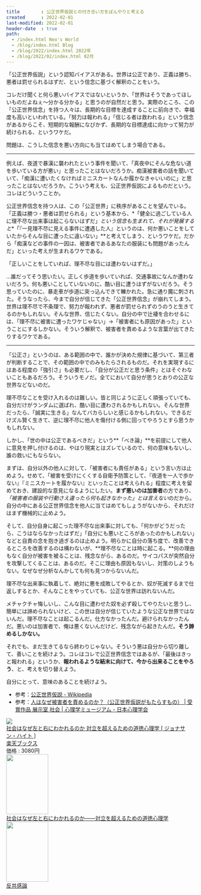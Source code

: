 ```yaml
---
title        : 公正世界仮説との付き合い方をぼんやりと考える
created      : 2022-02-01
last-modified: 2022-02-01
header-date  : true
path:
  - /index.html Neo's World
  - /blog/index.html Blog
  - /blog/2022/index.html 2022年
  - /blog/2022/02/index.html 02月
---
```


「公正世界仮説」という認知バイアスがある。世界は公正であり、正義は勝ち、悪者は罰せられるはずだ、という信念に基づく解釈のことをいう。

コレだけ聞くと何ら悪いバイアスではないというか、「世界はそうであってほしいものだよねぇ～分かる分かる」と思うのが自然だと思う。実際のところ、この「公正世界信念」を持つ人々は、長期的な目標を達成することに前向きで、幸福度も高いといわれている。「努力は報われる」「信じる者は救われる」という信念があるからこそ、短期的な報酬になびかず、長期的な目標達成に向かって努力が続けられる、というワケだ。

問題は、こうした信念を悪い方向にも当てはめてしまう場合である。

---

例えば、夜道で暴漢に襲われたという事件を聞いて、「真夜中にそんな危ない道を歩いている方が悪い」と思ったことはないだろうか。痴漢被害者の話を聞いていて、「痴漢に遭いたくなければミニスカートなんか履かなきゃいいのに」と思ったことはないだろうか。こういう考えも、公正世界仮説によるものだという。コレはどういうことか。

公正世界信念を持つ人は、この「公正世界」に秩序があることを望んでいる。「正義は勝つ・悪者は罰せられる」という基本から、*「健全に過ごしている人に理不尽な出来事は起こらないはずだ」*という信念も生まれて、それが発展すると**「『一見理不尽に見える事件に遭遇した人』というのは、何か悪いことをしていたからそんな目に遭ったに違いない」**と考えてしまう、というワケだ。だから「痴漢などの事件の一因は、被害者であるあなたの服装にも問題があったんだ」といった考えが生まれるワケである。

「正しいことをしていれば、理不尽な目には遭わないはずだ。」

…誰だってそう思いたい。正しく歩道を歩いていれば、交通事故になんか遭わないだろう。何も悪いことしていないのに、酷い目に遭うはずがないだろう。そう思っていたのに、暴走車が歩道に突っ込んできて轢かれた。急に通り魔に刺された。そうなったら、今まで自分が信じてきた「公正世界信念」が崩れてしまう。世界は理不尽で不条理で、努力が報われず、悪者が罰せられずのうのうと生きてるのかもしれない。そんな世界、信じたくない。自分の中で辻褄を合わせるには、「理不尽に被害に遭ったワケじゃない」→「被害者にも原因があった」ということにするしかない。そういう解釈で、被害者を責めるような言葉が出てきたりするワケである。

---

「公正さ」というのは、ある範囲の中で、誰かが決めた規律に基づいて、第三者が判断することで、その範囲の中でのみもたらされるものだ。それを実現するにはある程度の「強引さ」も必要だし、「自分が公正だと思う条件」とはそぐわないこともあるだろう。そういうモノだ。全てにおいて自分が思うとおりの公正な世界などないのだ。

理不尽なことを受け入れるのは難しい。皆と同じように正しく頑張っていても、自分だけがランダムに選ばれ、酷い目に遭わされるかもしれない。そんな世界だったら、「誠実に生きる」なんてバカらしいと感じるかもしれない。できるだけズル賢く生きて、逆に理不尽に他人を傷付ける側に回ってやろうとすら思うかもしれない。

しかし、「世の中は公正であるべきだ」という**「べき論」**を前提にして他人に意見を押し付けるのは、やはり現実とはズレているので、何の意味もないし、誰の救いにもならない。

まずは、自分以外の他人に対して、「被害者にも責任がある」という言い方は止めよう。せめて、「被害を受けにくくする自衛予防策として、『夜道を一人で歩かない』『ミニスカートを履かない』といったことは考えられる」程度に考えを留めておき、建設的な意見になるようにしたい。**まず悪いのは加害者**の方であり、*「被害者の服装や行動さえ違ったら何も起きなかった」とは言えない*のだから。自分の中にある公正世界信念を他人に当てはめてもしょうがないから、それだけはまず機械的に止めよう。

そして、自分自身に起こった理不尽な出来事に対しても、「何かがどうだったら、こうはならなかったはずだ」「自分にも悪いところがあったのかもしれない」などと自責の念を抱き過ぎるのは止めよう。明らかに自分の落ち度で、改善できるところを改善するのは構わないが、**理不尽なことは時に起こる。**何の理由もなく自分が被害を被ることは、残念ながら、あるのだ。サイコパスが突然自分を攻撃してくることは、あるのだ。そこに理由も原因もないし、対策のしようもない。なぜなぜ分析なんかしても何も見つからないんだ。

理不尽な出来事に執着して、絶対に悪を成敗してやるとか、奴が死滅するまで仕返しするとか、そんなことをやっていても、公正な世界は訪れないんだ。

メチャクチャ悔しいし、こんな目に遭わせた奴を必ず殺してやりたいと思うし、簡単には諦められないけど、この世は自分が信じていたような公正な世界ではないんだ。理不尽なことは起こるんだ。仕方なかったんだ。避けられなかったんだ。悪いのは加害者で、俺は悪くないんだけど、残念ながら起きたんだ。**そう諦めるしかない。**

それでも、まだ生きてるなら終わりじゃない。そういう悪は自分から切り離して、善いことを続けよう。コレはコレで公正世界信念ではあるが、「最後はきっと報われる」というか、**報われるような結末に向けて、今から出来ることをやろう**、と、考えを切り替えよう。

自分にとって、意味のあることを続けよう。

- 参考：[公正世界仮説 - Wikipedia](https://ja.wikipedia.org/wiki/%E5%85%AC%E6%AD%A3%E4%B8%96%E7%95%8C%E4%BB%AE%E8%AA%AC)
- 参考：[人はなぜ被害者を責めるのか？（公正世界仮説がもたらすもの） | 受賞作品 展示室 社会 | 心理学ミュージアム - 日本心理学会](https://psychmuseum.jp/show_room/just_world/)

<div class="ad-rakuten">
  <div class="ad-rakuten-image">
    <a href="https://hb.afl.rakuten.co.jp/hgc/g00q0722.waxyc9ff.g00q0722.waxyd017/?pc=https%3A%2F%2Fitem.rakuten.co.jp%2Fbook%2F12753798%2F&amp;m=http%3A%2F%2Fm.rakuten.co.jp%2Fbook%2Fi%2F16915641%2F">
      <img src="https://thumbnail.image.rakuten.co.jp/@0_mall/book/cabinet/1174/9784314011174.jpg?_ex=128x128">
    </a>
  </div>
  <div class="ad-rakuten-info">
    <div class="ad-rakuten-title">
      <a href="https://hb.afl.rakuten.co.jp/hgc/g00q0722.waxyc9ff.g00q0722.waxyd017/?pc=https%3A%2F%2Fitem.rakuten.co.jp%2Fbook%2F12753798%2F&amp;m=http%3A%2F%2Fm.rakuten.co.jp%2Fbook%2Fi%2F16915641%2F">社会はなぜ左と右にわかれるのか 対立を超えるための道徳心理学 [ ジョナサン・ハイト ]</a>
    </div>
    <div class="ad-rakuten-shop">
      <a href="https://hb.afl.rakuten.co.jp/hgc/g00q0722.waxyc9ff.g00q0722.waxyd017/?pc=https%3A%2F%2Fwww.rakuten.co.jp%2Fbook%2F&amp;m=http%3A%2F%2Fm.rakuten.co.jp%2Fbook%2F">楽天ブックス</a>
    </div>
    <div class="ad-rakuten-price">価格 : 3080円</div>
  </div>
</div>

<div class="ad-amazon">
  <div class="ad-amazon-image">
    <a href="https://www.amazon.co.jp/dp/B08MDMMFRD?tag=neos21-22&amp;linkCode=osi&amp;th=1&amp;psc=1">
      <img src="https://m.media-amazon.com/images/I/516kb6A8hiL._SL160_.jpg" width="112" height="160">
    </a>
  </div>
  <div class="ad-amazon-info">
    <div class="ad-amazon-title">
      <a href="https://www.amazon.co.jp/dp/B08MDMMFRD?tag=neos21-22&amp;linkCode=osi&amp;th=1&amp;psc=1">社会はなぜ左と右にわかれるのか――対立を超えるための道徳心理学</a>
    </div>
  </div>
</div>

<div class="ad-amazon">
  <div class="ad-amazon-image">
    <a href="https://www.amazon.co.jp/dp/B07HXKLFX5?tag=neos21-22&amp;linkCode=osi&amp;th=1&amp;psc=1">
      <img src="https://m.media-amazon.com/images/I/41FYjFk9gcL._SL160_.jpg" width="112" height="160">
    </a>
  </div>
  <div class="ad-amazon-info">
    <div class="ad-amazon-title">
      <a href="https://www.amazon.co.jp/dp/B07HXKLFX5?tag=neos21-22&amp;linkCode=osi&amp;th=1&amp;psc=1">反共感論</a>
    </div>
  </div>
</div>
